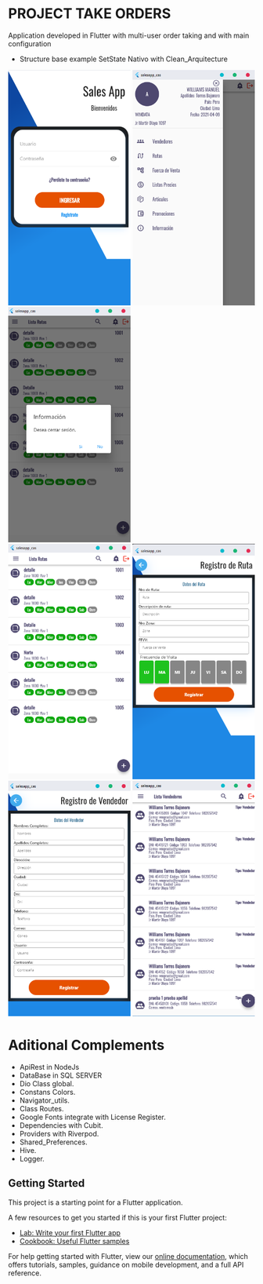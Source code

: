 # PROJECT TAKE ORDERS
Application developed in Flutter with multi-user order taking and with main configuration

- Structure base example SetState Nativo with Clean_Arquitecture

<div class="row">
  <img src="salesapp_cas/assets/Splash.png" width="250" and height="480">
  <img src="salesapp_cas/assets/Menu.png" width="250" and height="480">
  <img src="salesapp_cas/assets/LogOff.png" width="250" and height="480">
</div>
<div class="row">
  <img src="salesapp_cas/assets/Routes.png" width="250" and height="480">
  <img src="salesapp_cas/assets/RegRoute.png" width="250" and height="480">
</div>

<div class="row">
  <img src="salesapp_cas/assets/RegSeller.png" width="250" and height="480">
  <img src="salesapp_cas/assets/Sellers.png" width="250" and height="480">  
</div>

# Aditional Complements

- ApiRest in NodeJs
- DataBase in SQL SERVER
- Dio Class global.
- Constans Colors.
- Navigator_utils.
- Class Routes.
- Google Fonts integrate with License Register.
- Dependencies with Cubit.
- Providers with Riverpod.
- Shared_Preferences.
- Hive.
- Logger.

## Getting Started

This project is a starting point for a Flutter application.

A few resources to get you started if this is your first Flutter project:

- [Lab: Write your first Flutter app](https://flutter.dev/docs/get-started/codelab)
- [Cookbook: Useful Flutter samples](https://flutter.dev/docs/cookbook)

For help getting started with Flutter, view our
[online documentation](https://flutter.dev/docs), which offers tutorials,
samples, guidance on mobile development, and a full API reference.



